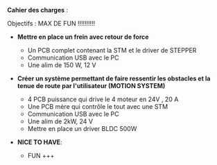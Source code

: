 **Cahier des charges** : 

Objectifs : MAX DE FUN !!!!!!!!!!

- **Mettre en place un frein avec retour de force**  
  -  Un PCB complet contenant la STM et le driver de STEPPER  
  -  Communication USB avec le PC  
  -  Une alim de 150 W, 12 V  


- **Créer un système permettant de faire ressentir les obstacles et la tenue de route par l'utilisateur (MOTION SYSTEM)**  
  -  4 PCB puissance qui drive le 4 moteur en 24V , 20 A  
  -  Une PCB mère qui contrôle le tout avec une STM  
  -  Communication USB avec le PC  
  -  Une alim de 2kW, 24 V  
  -  Mettre en place un driver BLDC 500W  


- **NICE TO HAVE**:    
  - FUN +++
